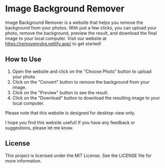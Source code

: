 # Image Background Remover

Image Background Remover is a website that helps you remove the background from your photos. With just a few clicks, you can upload your photo, remove the background, preview the result, and download the final image to your local computer.
Visit our website at https://removemybg.netlify.app/ to get started!

## How to Use
1. Open the website and click on the "Choose Photo" button to upload your photo.
2. Click on the "Convert" button to remove the background from your image.
3. Click on the "Preview" button to see the result.
4. Click on the "Download" button to download the resulting image to your local computer.

Please note that this website is designed for desktop view only.

I hope you find this website useful! If you have any feedback or suggestions, please let me know.

## License
This project is licensed under the MIT License. See the LICENSE file for more information.
